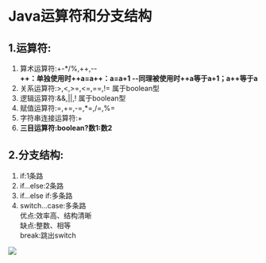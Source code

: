 # Java运算符和分支结构
## 1.运算符:
   1. 算术运算符:+-*/%,++,--    
     **++：单独使用时++a=a++：a=a+1      --同理被使用时++a等于a+1；a++等于a**  
   2. 关系运算符:>,<,>=,<=,==,!= 属于boolean型  
   3. 逻辑运算符:&&,||,!         属于boolean型  
   4. 赋值运算符:=,+=,-=,*=,/=,%=  
   5. 字符串连接运算符:+  
   6. **三目运算符:boolean?数1:数2**  


## 2.分支结构:
   1. if:1条路  
   2. if...else:2条路  
   3. if...else if:多条路  
   4. switch...case:多条路  
      优点:效率高、结构清晰  
 	    缺点:整数、相等  
       break:跳出switch   



![](http://img3.duitang.com/uploads/item/201508/18/20150818180747_xBte2.png)
